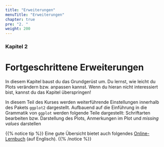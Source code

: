 ```yaml
---
title: "Erweiterungen"
menuTitle: "Erweiterungen"
chapter: true
pre: "2. "
weight: 200
---
```


### Kapitel 2

# Fortgeschrittene Erweiterungen
In diesem Kapitel baust du das Grundgerüst um. Du lernst, wie leicht du Plots verändern bzw. anpassen kannst. Wenn du hieran nicht interessiert bist, kannst du das Kapitel überspringen! 

In diesem Teil des Kurses werden weiterführende Einstellungen innerhalb des Pakets `ggplot2` dargestellt. Aufbauend auf die Einführung in die Grammatik von `ggplot` werden folgende Teile dargestellt: Schriftarten bearbeiten bzw. Darstellung des Plots, Anmerkungen im Plot und *missing values* darstellen

{{% notice tip %}}
Eine gute Übersicht bietet auch folgendes [Online-Lernbuch](https://r-graphics.org) (auf Englisch). 
{{% /notice %}}